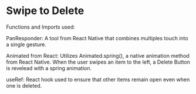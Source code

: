 # Swipe to Delete

Functions and Imports used:

PanResponder: A tool from React Native that combines multiples touch into a single gesture.

Animated from React: Utilizes Animated.spring(), a native animation method from React Native. When the user swipes an item to the left, a Delete Button is revelead with a spring animation.

useRef: React hook used to ensure that other items remain open even when one is deleted.
